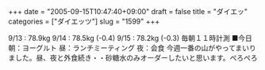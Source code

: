 +++
date = "2005-09-15T10:47:40+09:00"
draft = false
title = "ダイエッ"
categories = ["ダイエッツ"]
slug = "1599"
+++

9/13 : 78.9kg
9/14 : 78.5kg (-0.4)
9/15 : 78.2kg (-0.3)
毎朝１１時計測
■今日
朝：ヨーグルト
昼：ランチミーティング
夜：会食
今週一番の山がやってまいりました。昼、夜と外食続き・・砂糖水のみオーダーしたいと思います。ぺろぺろ
